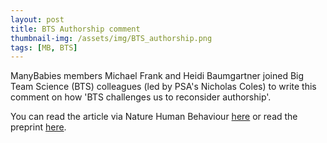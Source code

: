 ```yaml
---
layout: post
title: BTS Authorship comment
thumbnail-img: /assets/img/BTS_authorship.png
tags: [MB, BTS]
---
```


ManyBabies members Michael Frank and Heidi Baumgartner joined Big Team Science (BTS) colleagues (led by PSA's Nicholas Coles) to write this comment on how 'BTS challenges us to reconsider authorship'. 

You can read the article via Nature Human Behaviour [here](https://doi.org/10.1038/s41562-023-01572-2) or read the preprint [here](https://doi.org/10.31234/osf.io/cnw32).